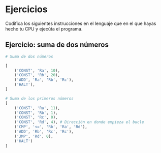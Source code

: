 # Ejercicios

Codifica los siguientes instrucciones en el lenguaje que en el que hayas hecho tu CPU y ejecúta el programa.

## Ejercicio: suma de dos números

```python
# Suma de dos números

[
    ('CONST', 'Ra', 10),
    ('CONST', 'Rb', 20),
    ('ADD', 'Ra', 'Rb', 'Rc'),
    ('HALT'),
]
```

```python
# Suma de los primeros números
[
    ('CONST', 'Ra', 11),
    ('CONST', 'Rb', 1),
    ('CONST', 'Rc', 0),
    ('CONST', 'Rd', 4), # Dirección en donde empieza el bucle
    ('CMP', '<=', 'Rb', 'Ra', 'Rd'),
    ('ADD', 'Rb', 'Rc', 'Rc'),
    ('JMP', 'Rd', 0),
    ('HALT')
]
```